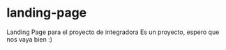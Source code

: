 # landing-page
Landing Page para el proyecto de integradora
Es un proyecto, espero que nos vaya bien :)
